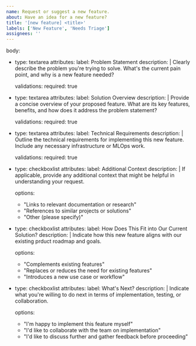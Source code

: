 ```yaml
---
name: Request or suggest a new feature.
about: Have an idea for a new feature?
title: '[new feature] <title>'
labels: ['New Feature', 'Needs Triage']
assignees: ''
---
```


body:
- type: textarea
  attributes:
    label: Problem Statement
    description: |
      Clearly describe the problem you're trying to solve. What's the current pain point, and why is a new feature needed?

    validations:
      required: true

- type: textarea
  attributes:
    label: Solution Overview
    description: |
      Provide a concise overview of your proposed feature. What are its key features, benefits, and how does it address the problem statement?

    validations:
      required: true

- type: textarea
  attributes:
    label: Technical Requirements
    description: |
      Outline the technical requirements for implementing this new feature. Include any necessary infrastructure or MLOps work.

    validations:
      required: true

- type: checkboxlist
  attributes:
    label: Additional Context
    description: |
      If applicable, provide any additional context that might be helpful in understanding your request.

  options:
    - "Links to relevant documentation or research"
    - "References to similar projects or solutions"
    - "Other (please specify)"

- type: checkboxlist
  attributes:
    label: How Does This Fit into Our Current Solution?
    description: |
      Indicate how this new feature aligns with our existing prduct roadmap and goals.

  options:
    - "Complements existing features"
    - "Replaces or reduces the need for existing features"
    - "Introduces a new use case or workflow"

- type: checkboxlist
  attributes:
    label: What's Next?
    description: |
      Indicate what you're willing to do next in terms of implementation, testing, or collaboration.

  options:
    - "I'm happy to implement this feature myself"
    - "I'd like to collaborate with the team on implementation"
    - "I'd like to discuss further and gather feedback before proceeding"
